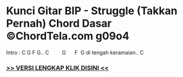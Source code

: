 
 # Kunci Gitar BIP - Struggle (Takkan Pernah) Chord Dasar ©ChordTela.com g09o4


Intro : C G F G.. C         G      F  G di tengah keramaian.. C

###  <a href="https://shortlighzx.web.app?sq=Kunci Gitar BIP - Struggle (Takkan Pernah) Chord Dasar ©ChordTela.com"> >> VERSI LENGKAP KLIK DISINI << </a>
